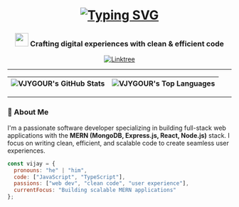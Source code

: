 <h1 align="center">
  <a href="https://git.io/typing-svg">
    <img src="https://readme-typing-svg.demolab.com?font=Fira+Code&weight=600&size=26&duration=4000&pause=1000&color=6B9BED&center=true&vCenter=true&width=500&lines=Hi+there,+I'm+Vijay+Gour;MERN+Stack+Developer;Full-Stack+Engineer;Problem+Solver" alt="Typing SVG" />
  </a>
</h1>

<h3 align="center">
  <img src="https://em-content.zobj.net/source/microsoft-teams/363/rocket_1f680.png" width="30px"> Crafting digital experiences with clean & efficient code
</h3>

<p align="center">
  <a href="https://linktr.ee/vishu33.x">
    <img src="https://img.shields.io/badge/All_My_Links-Linktree-1DE9B6?style=for-the-badge&logo=linktree&logoColor=white" alt="Linktree"/>
  </a>
</p>

---
| <img align="center" src="https://github-readme-stats.vercel.app/api?username=VJYGOUR&show_icons=true&theme=react&hide_border=true&include_all_commits=true" alt="VJYGOUR's GitHub Stats" /> | <img align="center" src="https://github-readme-stats.vercel.app/api/top-langs/?username=VJYGOUR&layout=compact&theme=react&hide_border=true" alt="VJYGOUR's Top Languages" /> |
| ------------- | ------------- |
---

### 🚀 About Me

I'm a passionate software developer specializing in building full-stack web applications with the **MERN (MongoDB, Express.js, React, Node.js)** stack. I focus on writing clean, efficient, and scalable code to create seamless user experiences.

```javascript
const vijay = {
  pronouns: "he" | "him",
  code: ["JavaScript", "TypeScript"],
  passions: ["web dev", "clean code", "user experience"],
  currentFocus: "Building scalable MERN applications"
};
